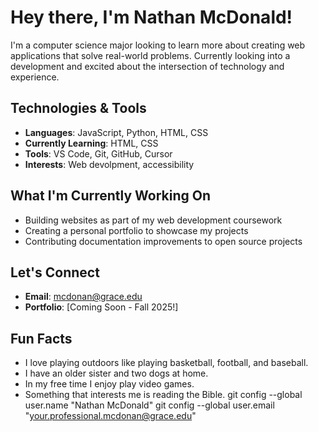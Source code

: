 # Hey there, I'm Nathan McDonald!
I'm a computer science major looking to learn more about creating web applications that solve real-world problems. Currently looking into a development and excited about the intersection of technology and experience.
## Technologies & Tools
- **Languages**: JavaScript, Python, HTML, CSS
- **Currently Learning**: HTML, CSS
- **Tools**: VS Code, Git, GitHub, Cursor
- **Interests**: Web devolpment, accessibility
## What I'm Currently Working On
- Building websites as part of my web development coursework
- Creating a personal portfolio to showcase my projects
- Contributing documentation improvements to open source projects
## Let's Connect
- **Email**: mcdonan@grace.edu
- **Portfolio**: [Coming Soon - Fall 2025!]
## Fun Facts
- I love playing outdoors like playing basketball, football, and baseball.
- I have an older sister and two dogs at home.
- In my free time I enjoy play video games.
- Something that interests me is reading the Bible.
git config --global user.name "Nathan McDonald"
git config --global user.email "your.professional.mcdonan@grace.edu"
